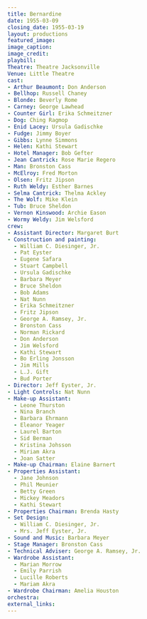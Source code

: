 ```yaml
---
title: Bernardine
date: 1955-03-09
closing_date: 1955-03-19
layout: productions
featured_image:
image_caption:
image_credit:
playbill:
Theatre: Theatre Jacksonville
Venue: Little Theatre
cast:
- Arthur Beaumont: Don Anderson
- Bellhop: Russell Chaney
- Blonde: Beverly Rome
- Carney: George Lawhead
- Counter Girl: Erika Schmeitzner
- Dog: Ching Ragmop
- Enid Lacey: Ursula Gadischke
- Fudge: Jimmy Boyer
- Gibbs: Lynne Simmons
- Helen: Kathi Stewart
- Hotel Manager: Bob Gefter
- Jean Cantrick: Rose Marie Regero
- Man: Bronston Cass
- McElroy: Fred Morton
- Olsen: Fritz Jipson
- Ruth Weldy: Esther Barnes
- Selma Cantrick: Thelma Ackley
- The Wolf: Mike Klein
- Tub: Bruce Sheldon
- Vernon Kinswood: Archie Eason
- Wormy Weldy: Jim Welsford
crew:
- Assistant Director: Margaret Burt
- Construction and painting:
  - William C. Diesinger, Jr.
  - Pat Eyster
  - Eugene Safara
  - Stuart Campbell
  - Ursula Gadischke
  - Barbara Meyer
  - Bruce Sheldon
  - Bob Adams
  - Nat Nunn
  - Erika Schmeitzner
  - Fritz Jipson
  - George A. Ramsey, Jr.
  - Bronston Cass
  - Norman Rickard
  - Don Anderson
  - Jim Welsford
  - Kathi Stewart
  - Bo Erling Jonsson
  - Jim Mills
  - L.J. Gift
  - Bud Porter
- Director: Jeff Eyster, Jr.
- Light Controls: Nat Nunn
- Make-up Assistant:
  - Leone Thurston
  - Nina Branch
  - Barbara Ehrmann
  - Eleanor Yeager
  - Laurel Barton
  - Sid Berman
  - Kristina Johsson
  - Miriam Akra
  - Joan Satter
- Make-up Chairman: Elaine Barnert
- Properties Assistant:
  - Jane Johnson
  - Phil Meunier
  - Betty Green
  - Mickey Meadors
  - Kathi Stewart
- Properties Chairman: Brenda Hasty
- Set Design:
  - William C. Diesinger, Jr.
  - Mrs. Jeff Eyster, Jr.
- Sound and Music: Barbara Meyer
- Stage Manager: Bronston Cass
- Technical Adviser: George A. Ramsey, Jr.
- Wardrobe Assistant:
  - Marian Morrow
  - Emily Parrish
  - Lucille Roberts
  - Mariam Akra
- Wardrobe Chairman: Amelia Houston
orchestra:
external_links:
---
```


